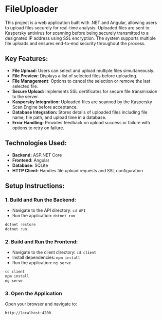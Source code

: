 # FileUploader
This project is a web application built with .NET and Angular, allowing users to upload files securely for real-time analysis. Uploaded files are sent to Kaspersky antivirus for scanning before being securely transmitted to a designated IP address using SSL encryption. The system supports multiple file uploads and ensures end-to-end security throughout the process.

## Key Features:
- **File Upload:** Users can select and upload multiple files simultaneously.
- **File Preview:** Displays a list of selected files before uploading.
- **File Management:** Options to cancel the selection or remove the last selected file.
- **Secure Upload:** Implements SSL certificates for secure file transmission to the server.
- **Kaspersky Integration:** Uploaded files are scanned by the Kaspersky Scan Engine before acceptance.
- **Database Integration:** Stores details of uploaded files including file name, file path, and upload time in a database.
- **Error Handling:** Provides feedback on upload success or failure with options to retry on failure.

## Technologies Used:
- **Backend:** ASP.NET Core
- **Frontend:** Angular
- **Database:** SQLite
- **HTTP Client:** Handles file upload requests and SSL configuration

## Setup Instructions:
### 1. Build and Run the Backend:
- Navigate to the API directory: `cd API`
- Run the application: `dotnet run`
```sh
dotnet restore
dotnet run
```

### 2. Build and Run the Frontend:
- Navigate to the client directory: `cd client`
- Install dependencies: `npm install`
- Run the application: `ng serve`
```sh
cd client
npm install
ng serve
```

### 3. Open the Application
Open your browser and navigate to:
```
http://localhost:4200
```
